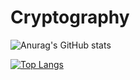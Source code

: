 # Cryptography

![Anurag's GitHub stats](https://github-readme-stats-sigma-five.vercel.app/api?username=gongjuheon&show_icons=true&theme=default)

[![Top Langs](https://github-readme-stats.vercel.app/api/top-langs/?username=gongjuheon&langs_count=8)](https://github.com/gpngjuheon/github-readme-stats)
